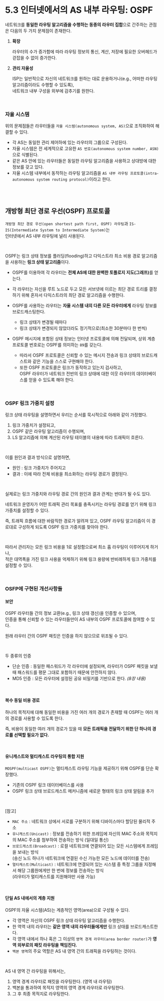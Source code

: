 # 5.3 인터넷에서의 AS 내부 라우팅: OSPF

네트워크를 **동일한 라우팅 알고리즘을 수행하는 동종의 라우터 집합**으로 간주하는 관점은 다음의 두 가지 문제점이 존재한다.

1. **확장**

   라우터의 수가 증가함에 따라 라우팅 정보의 통신, 계산, 저장에 필요한 오버헤드가 걷잡을 수 없이 증가한다.


3. **관리 자율성**

   ISP는 일반적으로 자신의 네트워크를 원하는 대로 운용하거나(e.g., 어떠한 라우팅 알고리즘이라도 수행할 수 있도록),  
   네트워크 내부 구성을 외부에 감추기를 원한다.

<br/>

### 자율 시스템

위의 문제점들은 라우터들을 `자율 시스템(autonomous system, AS)`으로 조직화하여 해결할 수 있다.

- 각 AS는 동일한 관리 제어하에 있는 라우터의 그룹으로 구성된다.
- 자율 시스템은 전 세계적으로 고유한 `AS 번호(autonomous system number, ASN)`으로 식별된다.
- 같은 AS 안에 있는 라우터들은 동일한 라우팅 알고리즘을 사용하고 상대방에 대한 정보를 갖고 있다.
- 자율 시스템 내부에서 동작하는 라우팅 알고리즘을 `AS 내부 라우팅 프로토콜(intra-autonomous system routing protocol)`이라고 한다.

<br/>
<br/>

## 개방형 최단 경로 우선(OSPF) 프로토콜

`개방형 최단 경로 우선(open shortest path first, OSPF) 라우팅`과 `IS-IS(Intermediate System to Intermediate System)`는  
인터넷에서 AS 내부 라우팅에 널리 사용된다.

<br/>

OSPF는 링크 상태 정보를 플러딩(flooding)하고 다익스트라 최소 비용 경로 알고리즘을 사용하는 **링크 상태 알고리즘**이다.

- OSPF를 이용하여 각 라우터는 <b>전체 AS에 대한 완벽한 토폴로지 지도(그래프)</b>를 얻는다.


- 각 라우터는 자신을 루트 노드로 두고 모든 서브넷에 이르는 최단 경로 트리를 결정하기 위해 혼자서 다익스트라의 최단 경로 알고리즘을 수행한다.


- OSPF를 사용하는 라우터는 **자율 시스템 내의 다른 모든 라우터에게** 라우팅 정보를 브로드캐스팅한다.
    - 링크 상태가 변경될 때마다
    - 링크 상태가 변경되지 않았더라도 정기적으로(최소한 30분마다 한 번씩)


- OSPF 메시지에 포함된 상태 정보는 인터넷 프로토콜에 의해 전달되며, 상위 계층 프로토콜 번호로는 OSPF를 의미하는 `89`를 갖는다.
    - 따라서 OSPF 프로토콜은 신뢰할 수 있는 메시지 전송과 링크 상태의 브로드캐스트와 같은 기능을 스스로 구현해야 한다.
    - 또한 OSPF 프로토콜은 링크가 동작하고 있는지 검사하고,  
      OSPF 라우터가 네트워크 전반의 링크 상태에 대한 이웃 라우터의 데이터베이스를 얻을 수 있도록 해야 한다.

<br/>

### OSPF 링크 가중치 설정

링크 상태 라우팅을 설명하면서 우리는 순서를 묵시적으로 아래와 같이 가정했다.

1. 링크 가중치가 설정되고,
2. OSPF 같은 라우팅 알고리즘이 수행되며,
3. LS 알고리즘에 의해 계산된 라우팅 테이블의 내용에 따라 트래픽이 흐른다.

<br/>

이를 원인과 결과 방식으로 설명하면,

- 원인 : 링크 가중치가 주어지고
- 결과 : 이에 따라 전체 비용을 최소화하는 라우팅 경로가 결정된다.

<br/>

실제로는 링크 가중치와 라우팅 경로 간의 원인과 결과 관계는 반대가 될 수도 있다.

네트워크 운영자가 어떤 트래픽 관리 목표를 충족시키는 라우팅 경로를 얻기 위해 링크 가중치를 설정할 수 있다.

즉, 트래픽 흐름에 대한 바람직한 경로가 알려져 있고, OSPF 라우팅 알고리즘이 이 경로대로 구성하게 되도록 OSPF 링크 가중치를 찾아야 한다.

<br/>

따라서 관리자는 모든 링크 비용을 1로 설정함으로써 최소 홉 라우팅이 이루어지게 하거나,  
적은 대역폭을 가진 링크 사용을 억제하기 위해 링크 용량에 반비례하게 링크 가중치를 설정할 수 있다.

<br/>

### OSFP에 구현된 개선사항들

#### 보안

OSPF 라우터들 간의 정보 교환(e.g., 링크 상태 갱신)을 인증할 수 있으며,  
인증을 통해 신뢰할 수 있는 라우터들만이 AS 내부의 OSPF 프로토콜에 참여할 수 있다.

원래 라우터 간의 OSPF 패킷은 인증을 하지 않으므로 위조될 수 있다.

<br/>

두 종류의 인증

- 단순 인증 : 동일한 패스워드가 각 라우터에 설정되며, 라우터가 OSPF 패킷을 보낼 때 패스워드를 평문 그대로 포함하기 때문에 안전하지 않다.
- MD5 인증 : 모든 라우터에 설정된 공유 비밀키를 기반으로 한다. *(8장 내용)*

<br/>

#### 복수 동일 비용 경로

하나의 목적지에 대해 동일한 비용을 가진 여러 개의 경로가 존재할 때 OSPF는 여러 개의 경로를 사용할 수 있도록 한다.

즉, 비용이 동일한 여러 개의 경로가 있을 때 **모든 트래픽을 전달하기 위한 단 하나의 경로를 선택할 필요가 없다.**

<br/>

#### 유니캐스트와 멀티캐스트 라우팅의 통합 지원

`MOSPF(multicast OSPF)`는 멀티캐스트 라우팅 기능을 제공하기 위해 OSPF를 단순 확장했다.

- 기존의 OSPF 링크 데이터베이스를 사용
- OSPF 링크 상태 브로드캐스트 메커니즘에 새로운 형태의 링크 상태 알림을 추가

<br/>

[참고]

- `MAC 주소` : 네트워크 상에서 서로를 구분하기 위해 디바이스마다 할당된 물리적 주소
- `유니캐스트(Unicast)` : 정보를 전송하기 위한 프레임에 자신의 MAC 주소와 목적지의 MAC 주소를 첨부하여 전송하는 방식  (일대일 통신)
- `브로드캐스트(Broadcast)` : 로컬 네트워크에 연결되어 있는 모든 시스템에게 프레임을 보내는 방식  
  (송신 노드 하나가 네트워크에 연결된 수신 가능한 모든 노드에 데이터를 전송)
- `멀티캐스트(Multicast)` : 네트워크에 연결되어 있는 시스템 중 특정 그룹을 지정해서 해당 그룹원에게만 한 번에 정보를 전송하는 방식  
  (라우터가 멀티캐스트를 지원해야만 사용 가능)

<br/>

#### 단일 AS 내에서의 계층 지원

OSPF의 자율 시스템(AS)는 계층적인 영역(area)으로 구성될 수 있다.

- 각 영역은 자신의 OSPF 링크 상태 라우팅 알고리즘을 수행한다.
- 한 역역 내의 라우터는 **같은 영역 내의 라우터들에게만** 링크 상태를 브로드캐스트한다.
- 각 영역 내에서 하나 혹은 그 이상의 `영역 경계 라우터(area border router)`가 **영역 외부로의 패킷 라우팅을 책임진다.**
- `백본 영역`의 주요 역할은 AS 내 영역 간의 트래픽을 라우팅하는 것이다.

<br/>

AS 내 영역 간 라우팅을 위해서는,

1. 영역 경계 라우터로 패킷을 라우팅한다. (영역 내 라우팅)
2. 백본을 통과하여 목적지 영역의 영역 경계 라우터로 라우팅한다.
3. 그 후 최종 목적지로 라우팅한다.
